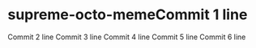 # supreme-octo-memeCommit 1 line
Commit 2 line
Commit 3 line
Commit 4 line
Commit 5 line
Commit 6 line
